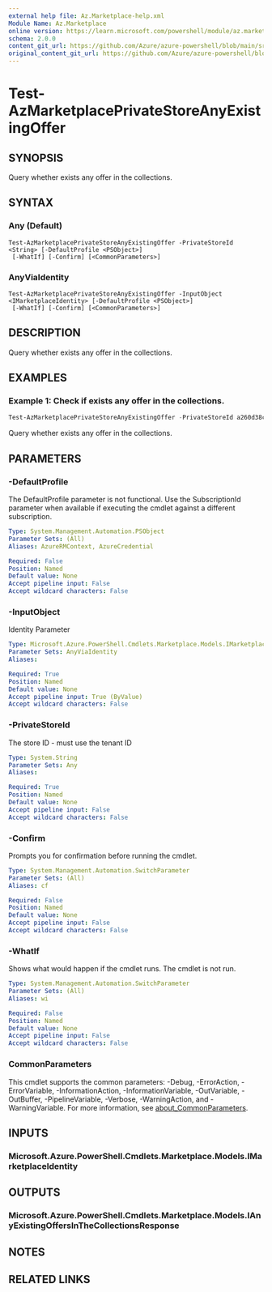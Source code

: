 ```yaml
---
external help file: Az.Marketplace-help.xml
Module Name: Az.Marketplace
online version: https://learn.microsoft.com/powershell/module/az.marketplace/test-azmarketplaceprivatestoreanyexistingoffer
schema: 2.0.0
content_git_url: https://github.com/Azure/azure-powershell/blob/main/src/Marketplace/Marketplace/help/Test-AzMarketplacePrivateStoreAnyExistingOffer.md
original_content_git_url: https://github.com/Azure/azure-powershell/blob/main/src/Marketplace/Marketplace/help/Test-AzMarketplacePrivateStoreAnyExistingOffer.md
---
```


# Test-AzMarketplacePrivateStoreAnyExistingOffer

## SYNOPSIS
Query whether exists any offer in the collections.

## SYNTAX

### Any (Default)
```
Test-AzMarketplacePrivateStoreAnyExistingOffer -PrivateStoreId <String> [-DefaultProfile <PSObject>]
 [-WhatIf] [-Confirm] [<CommonParameters>]
```

### AnyViaIdentity
```
Test-AzMarketplacePrivateStoreAnyExistingOffer -InputObject <IMarketplaceIdentity> [-DefaultProfile <PSObject>]
 [-WhatIf] [-Confirm] [<CommonParameters>]
```

## DESCRIPTION
Query whether exists any offer in the collections.

## EXAMPLES

### Example 1: Check if exists any offer in the collections.
```powershell
Test-AzMarketplacePrivateStoreAnyExistingOffer -PrivateStoreId a260d38c-96cf-492d-a340-404d0c4b3ad6
```

Query whether exists any offer in the collections.

## PARAMETERS

### -DefaultProfile
The DefaultProfile parameter is not functional.
Use the SubscriptionId parameter when available if executing the cmdlet against a different subscription.

```yaml
Type: System.Management.Automation.PSObject
Parameter Sets: (All)
Aliases: AzureRMContext, AzureCredential

Required: False
Position: Named
Default value: None
Accept pipeline input: False
Accept wildcard characters: False
```

### -InputObject
Identity Parameter

```yaml
Type: Microsoft.Azure.PowerShell.Cmdlets.Marketplace.Models.IMarketplaceIdentity
Parameter Sets: AnyViaIdentity
Aliases:

Required: True
Position: Named
Default value: None
Accept pipeline input: True (ByValue)
Accept wildcard characters: False
```

### -PrivateStoreId
The store ID - must use the tenant ID

```yaml
Type: System.String
Parameter Sets: Any
Aliases:

Required: True
Position: Named
Default value: None
Accept pipeline input: False
Accept wildcard characters: False
```

### -Confirm
Prompts you for confirmation before running the cmdlet.

```yaml
Type: System.Management.Automation.SwitchParameter
Parameter Sets: (All)
Aliases: cf

Required: False
Position: Named
Default value: None
Accept pipeline input: False
Accept wildcard characters: False
```

### -WhatIf
Shows what would happen if the cmdlet runs.
The cmdlet is not run.

```yaml
Type: System.Management.Automation.SwitchParameter
Parameter Sets: (All)
Aliases: wi

Required: False
Position: Named
Default value: None
Accept pipeline input: False
Accept wildcard characters: False
```

### CommonParameters
This cmdlet supports the common parameters: -Debug, -ErrorAction, -ErrorVariable, -InformationAction, -InformationVariable, -OutVariable, -OutBuffer, -PipelineVariable, -Verbose, -WarningAction, and -WarningVariable. For more information, see [about_CommonParameters](http://go.microsoft.com/fwlink/?LinkID=113216).

## INPUTS

### Microsoft.Azure.PowerShell.Cmdlets.Marketplace.Models.IMarketplaceIdentity

## OUTPUTS

### Microsoft.Azure.PowerShell.Cmdlets.Marketplace.Models.IAnyExistingOffersInTheCollectionsResponse

## NOTES

## RELATED LINKS
